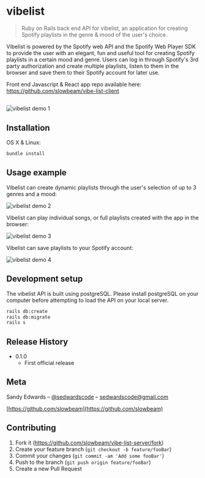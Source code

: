 # vibelist
> Ruby on Rails back end API for vibelist, an application for creating Spotify playlists in the genre & mood of the user's choice. 

Vibelist is powered by the Spotify web API and the Spotify Web Player SDK to provide the user with an elegant, fun and useful tool for creating Spotify playlists in a certain mood and genre. Users can log in through Spotify's 3rd party authorization and create multiple playlists, listen to them in the browser and save them to their Spotify account for later use.

Front end Javascript & React app repo available here: https://github.com/slowbeam/vibe-list-client

##

![vibelist demo 1](https://github.com/slowbeam/vibe-list-client/blob/master/public/demos/v-demo-1.gif)

## Installation

OS X & Linux:

```sh
bundle install
```

## Usage example

Vibelist can create dynamic playlists through the user's selection of up to 3 genres and a mood:

![vibelist demo 2](https://github.com/slowbeam/vibe-list-client/blob/master/public/demos/v-demo-2.gif)

Vibelist can play individual songs, or full playlists created with the app in the browser:

![vibelist demo 3](https://github.com/slowbeam/vibe-list-client/blob/master/public/demos/v-demo-3.gif)

Vibelist can save playlists to your Spotify account:

![vibelist demo 4](https://github.com/slowbeam/vibe-list-client/blob/master/public/demos/v-demo-4.gif)

## Development setup

The vibelist API is built using postgreSQL. Please install postgreSQL on your computer before attempting to load the API on your local server. 

```sh
rails db:create
rails db:migrate
rails s
```


## Release History

* 0.1.0
    * First official release
   


## Meta

Sandy Edwards – [@sedwardscode](https://twitter.com/sedwardscode) – sedwardscode@gmail.com

[https://github.com/slowbeam](https://github.com/slowbeam)

## Contributing

1. Fork it (<https://github.com/slowbeam/vibe-list-server/fork>)
2. Create your feature branch (`git checkout -b feature/fooBar`)
3. Commit your changes (`git commit -am 'Add some fooBar'`)
4. Push to the branch (`git push origin feature/fooBar`)
5. Create a new Pull Request
